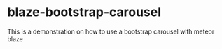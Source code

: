 # blaze-bootstrap-carousel
This is a demonstration on how to use a bootstrap carousel with meteor blaze
